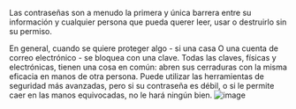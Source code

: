 [Title]: # (¿Por qué son importantes las contraseñas?)
[Order]: # (5)

Las contraseñas son a menudo la primera y única barrera entre su información y cualquier persona que pueda querer leer, usar o destruirlo sin su permiso.

En general, cuando se quiere proteger algo - si una casa O una cuenta de correo electrónico - se bloquea con una clave. Todas las claves, físicas y electrónicas, tienen una cosa en común: abren sus cerraduras con la misma eficacia en manos de otra persona. Puede utilizar las herramientas de seguridad más avanzadas, pero si su contraseña es débil, o si le permite caer en las manos equivocadas, no le hará ningún bien. 
![image](password1.png)
